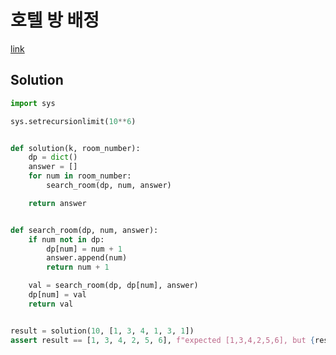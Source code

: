 # 호텔 방 배정

[link](https://school.programmers.co.kr/learn/courses/30/lessons/64063)

## Solution

```python
import sys

sys.setrecursionlimit(10**6)


def solution(k, room_number):
    dp = dict()
    answer = []
    for num in room_number:
        search_room(dp, num, answer)

    return answer


def search_room(dp, num, answer):
    if num not in dp:
        dp[num] = num + 1
        answer.append(num)
        return num + 1

    val = search_room(dp, dp[num], answer)
    dp[num] = val
    return val


result = solution(10, [1, 3, 4, 1, 3, 1])
assert result == [1, 3, 4, 2, 5, 6], f"expected [1,3,4,2,5,6], but {result}"

```


